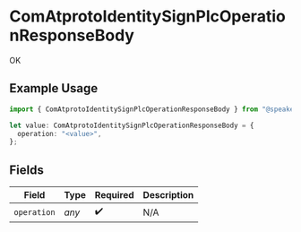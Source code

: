 # ComAtprotoIdentitySignPlcOperationResponseBody

OK

## Example Usage

```typescript
import { ComAtprotoIdentitySignPlcOperationResponseBody } from "@speakeasy-sdks/bluesky/models/operations";

let value: ComAtprotoIdentitySignPlcOperationResponseBody = {
  operation: "<value>",
};
```

## Fields

| Field              | Type               | Required           | Description        |
| ------------------ | ------------------ | ------------------ | ------------------ |
| `operation`        | *any*              | :heavy_check_mark: | N/A                |